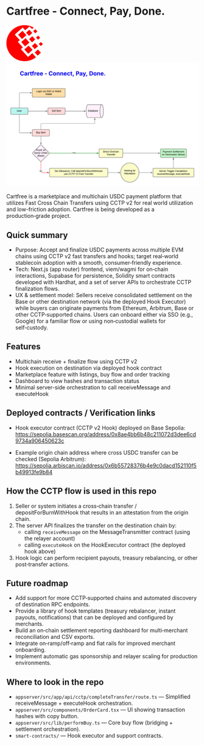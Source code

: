 # Cartfree - Connect, Pay, Done.

![Cartfree logo](appserver/public/cartfree.png)
![Architecture diagram](diagram.png)

Cartfree is a marketplace and multichain USDC payment platform that utilizes Fast Cross Chain Transfers using CCTP v2 for real world utilization and low-friction adoption. Cartfree is being developed as a production‑grade project.

## Quick summary
- Purpose: Accept and finalize USDC payments across multiple EVM chains using CCTP v2 fast transfers and hooks; target real‑world stablecoin adoption with a smooth, consumer‑friendly experience.
- Tech: Next.js (app router) frontend, viem/wagmi for on‑chain interactions, Supabase for persistence, Solidity smart contracts developed with Hardhat, and a set of server APIs to orchestrate CCTP finalization flows.
- UX & settlement model: Sellers receive consolidated settlement on the Base or other destination network (via the deployed Hook Executor) while buyers can originate payments from Ethereum, Arbitrum, Base or other CCTP‑supported chains. Users can onboard either via SSO (e.g., Google) for a familiar flow or using non‑custodial wallets for self‑custody.

## Features
- Multichain receive + finalize flow using CCTP v2
- Hook execution on destination via deployed hook contract
- Marketplace feature with listings, buy flow and order tracking
- Dashboard to view hashes and transaction status
- Minimal server-side orchestration to call receiveMessage and executeHook

## Deployed contracts / Verification links
- Hook executor contract (CCTP v2 Hook) deployed on Base Sepolia:  
  https://sepolia.basescan.org/address/0x8ae4bb6b48c211072d3dee6cd9734a906450623c

- Example origin chain address where cross USDC transfer can be checked (Sepolia Arbitrum):  
  https://sepolia.arbiscan.io/address/0x6b55728376b4e9c0dacd152110f5b49913fe9b84

## How the CCTP flow is used in this repo
1. Seller or system initiates a cross‑chain transfer / depositForBurnWithHook that results in an attestation from the origin chain.
2. The server API finalizes the transfer on the destination chain by:
   - calling `receiveMessage` on the MessageTransmitter contract (using the relayer account)
   - calling `executeHook` on the HookExecutor contract (the deployed hook above)
3. Hook logic can perform recipient payouts, treasury rebalancing, or other post‑transfer actions.

## Future roadmap
- Add support for more CCTP‑supported chains and automated discovery of destination RPC endpoints.
- Provide a library of hook templates (treasury rebalancer, instant payouts, notifications) that can be deployed and configured by merchants.
- Build an on‑chain settlement reporting dashboard for multi‑merchant reconciliation and CSV exports.
- Integrate on‑ramp/off‑ramp and fiat rails for improved merchant onboarding.
- Implement automatic gas sponsorship and relayer scaling for production environments.

## Where to look in the repo
- `appserver/src/app/api/cctp/completeTransfer/route.ts` — Simplified receiveMessage + executeHook orchestration.
- `appserver/src/components/OrderCard.tsx` — UI showing transaction hashes with copy button.
- `appserver/src/lib/performBuy.ts` — Core buy flow (bridging + settlement orchestration).
- `smart-contracts/` — Hook executor and support contracts.
